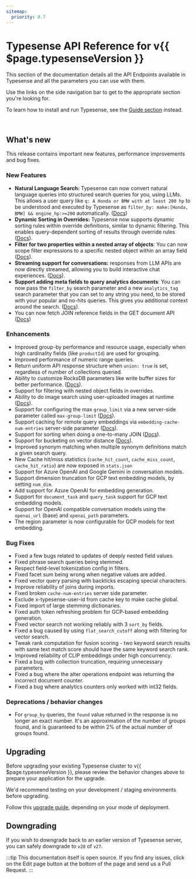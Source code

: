 ```yaml
---
sitemap:
  priority: 0.7
---
```


# Typesense API Reference for v{{ $page.typesenseVersion }}

This section of the documentation details all the API Endpoints available in Typesense and all the parameters you can use with them.

Use the links on the side navigation bar to get to the appropriate section you're looking for.

To learn how to install and run Typesense, see the [Guide section](https://typesense.org/docs/guide/) instead.

<br/>

## What's new

This release contains important new features, performance improvements and bug fixes.

### New Features

- **Natural Language Search:** Typesense can now convert natural language queries into structured search queries for you, using LLMs. 
  This allows a user query like `q: A Honda or BMW with at least 200 hp` to be understood and executed by Typesense as `filter_by: make:[Honda, BMW] && engine_hp:>=200` automatically. ([Docs](https://typesense.org/docs/29.0/api/natural-language-search.html))
- **Dynamic Sorting in Overrides:** Typesense now supports dynamic sorting rules within override definitions, similar to dynamic filtering.
  This enables query-dependent sorting of results through override rules ([Docs](https://typesense.org/docs/29.0/api/curation.html#dynamic-sorting)).
- **Filter for two properties within a nested array of objects**: You can now scope filter expressions to a specific nested object within an array field ([Docs](https://typesense.org/docs/guide/tips-for-filtering.html#filtering-nested-array-objects)).
- **Streaming support for conversations:** responses from LLM APIs are now directly streamed, allowing you to build interactive chat experiences. ([Docs](https://typesense.org/docs/29.0/api/conversational-search-rag.html#streaming-conversations)).
- **Support adding meta fields to query analytics documents**: You can now pass the `filter_by` search parameter and a new `analytics_tag` search parameter that you can set to any string you need, to be stored with your popular and no-hits queries. This gives you additional context around the search. ([Docs](https://typesense.org/docs/29.0/api/analytics-query-suggestions.html#query-analytics-with-meta-fields)).
- You can now fetch JOIN reference fields in the GET document API ([Docs](https://typesense.org/docs/29.0/api/joins.html#reference-fields-in-document-retrieval))

### Enhancements

- Improved group-by performance and resource usage, especially when high cardinality fields (like `productId`) are used for grouping.
- Improved performance of numeric range queries.
- Return uniform API response structure when `union: true` is set, regardless of number of collections queried.
- Ability to customize RocksDB parameters like write buffer sizes for better performance. ([Docs](https://typesense.org/docs/29.0/api/server-configuration.html#on-disk-db-fine-tuning)).
- Support for filtering with nested object fields in overrides.
- Ability to do image search using user-uploaded images at runtime ([Docs](https://typesense.org/docs/29.0/api/image-search.html#search-for-similar-images-with-dynamic-image)).
- Support for configuring the max `group_limit` via a new server-side parameter called `max-group-limit` ([Docs](https://typesense.org/docs/29.0/api/server-configuration.html#search-limits)).
- Support caching for remote query embeddings via `embedding-cache-num-entries` server-side parameter ([Docs](https://typesense.org/docs/29.0/api/server-configuration.html#resource-usage)).
- Support for sorting when doing a one-to-many JOIN ([Docs](https://typesense.org/docs/29.0/api/joins.html#sorting-on-one-to-many-joins)).
- Support for bucketing on vector distance ([Docs](https://typesense.org/docs/29.0/api/vector-search.html#vector-distance-bucketing)).
- Improved synonym matching when multiple synonym definitions match a given search query. 
- New Cache hit/miss statistics (`cache_hit_count`, `cache_miss_count`, `cache_hit_ratio`) are now exposed in `stats.json`
- Support for Azure OpenAI and Google Gemini in conversation models.
- Support dimension truncation for GCP text embedding models, by setting `num_dim`.
- Add support for Azure OpenAI for embedding generation.
- Support for `document_task` and `query_task` support for GCP text embedding models.
- Support for OpenAI compatible conversation models using the `openai_url` (base) and `openai_path` parameters.
- The region parameter is now configurable for GCP models for text embedding.

### Bug Fixes

- Fixed a few bugs related to updates of deeply nested field values.
- Fixed phrase search queries being stemmed.
- Respect field-level tokenization config in filters.
- Fixed facet sum being wrong when negative values are added.
- Fixed vector query parsing with backticks escaping special characters. 
- Improve reliability of joins during imports.
- Fixed broken `cache-num-entries` server side parameter.
- Exclude x-typesense-user-id from cache key to make cache global. 
- Fixed import of large stemming dictionaries.
- Fixed auth token refreshing problem for GCP-based embedding generation.
- Fixed vector search not working reliably with 3 `sort_by` fields.
- Fixed a bug caused by using `flat_search_cutoff` along with filtering for vector search.
- Tweak rank computation for fusion scoring - two keyword search results with same text match score should have the same keyword search rank.
- Improved reliability of CLIP embeddings under high concurrency.
- Fixed a bug with collection truncation, requiring unnecessary parameters. 
- Fixed a bug where the alter operations endpoint was returning the incorrect document counter.
- Fixed a bug where analytics counters only worked with int32 fields.

### Deprecations / behavior changes

-  For `group_by` queries, the `found` value returned in the response is no longer an exact number. It's an 
   approximation of the number of groups found, and is guaranteed to be within 2% of the actual number of groups found.

## Upgrading

Before upgrading your existing Typesense cluster to v{{ $page.typesenseVersion }}, please review the behavior
changes above to prepare your application for the upgrade.

We'd recommend testing on your development / staging environments before upgrading. 

Follow this [upgrade guide](https://typesense.org/docs/guide/updating-typesense.html), depending on your mode of deployment. 


## Downgrading

If you wish to downgrade back to an earlier version of Typesense server, you can safely downgrade to `v28` of `v27`.

:::tip
This documentation itself is open source. If you find any issues, click on the Edit page button at the bottom of the page and send us a Pull Request.
:::

<RedirectOldLinks />

